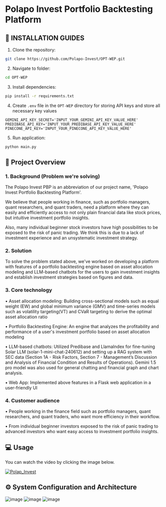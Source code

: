# Polapo Invest Portfolio Backtesting Platform
## 🔑 INSTALLATION GUIDES
1. Clone the repository:
```bash
git clone https://github.com/Polapo-Invest/OPT-WEP.git
```
2. Navigate to folder:
```bash
cd OPT-WEP
```
3. Install dependencies:
```bash
pip install -r requirements.txt
```
4. Create `.env` file in the `OPT-WEP` directory for storing API keys and store all necessary key values
```
GEMINI_API_KEY_SECRET='INPUT_YOUR_GEMINI_API_KEY_VALUE_HERE'
PREDIBASE_API_KEY='INPUT_YOUR_PREDIBASE_API_KEY_VALUE_HERE'
PINECONE_API_KEY='INPUT_YOUR_PINECONE_API_KEY_VALUE_HERE'
```
5. Run application:
```bash
python main.py
```
## 📌 Project Overview
### 1. Background (Problem we're solving)
The Polapo Invest PBP is an abbreviation of our project name, 'Polapo Invest Portfolio Backtesting Platform'.

We believe that people working in finance, such as portfolio managers, quant researchers, and quant traders, need a platform where they can easily and efficiently access to not only plain financial data like stock prices, but intuitive investment portfolio insights.

Also, many individual beginner stock investors have high possibilities to be exposed to the risk of panic trading. We think this is due to a lack of investment experience and an unsystematic investment strategy.

### 2. Solution
To solve the problem stated above, we've worked on developing a platform with features of a portfolio backtesting engine based on asset allocation modeling and LLM-based chatbots for the users to gain investment insights and establish investment strategies based on figures and data.

### 3. Core technology
• Asset allocation modeling: Building cross-sectional models such as equal weight (EW) and global minimum variance (GMV) and time-series models such as volatility targeting(VT) and CVaR targeting to derive the optimal asset allocation ratio

• Portfolio Backtesting Engine: An engine that analyzes the profitability and performance of a user's investment portfolio based on asset allocation modeling

• LLM-based chatbots: Utilized Predibase and LlamaIndex for fine-tuning Solar LLM (solar-1-mini-chat-240612) and setting up a RAG system with SEC data (Section 1A - Risk Factors, Section 7 - Management’s Discussion and Analysis of Financial Condition and Results of Operations). Gemini 1.5 pro model was also used for general chatting and financial graph and chart analysis.

• Web App: Implemented above features in a Flask web application in a user-friendly UI

### 4. Customer audience
• People working in the finance field such as portfolio managers, quant researchers, and quant traders, who want more efficiency in their workflow.

• From individual beginner investors exposed to the risk of panic trading to advanced investors who want easy access to investment portfolio insights.

## 💻 Usage

You can watch the video by clicking the image below.

[<img src="https://i.ibb.co/6XKYp6X/image.png" alt="Polap_Invest"/>](https://youtu.be/CAy_eMLIP4Y)

## ⚙️ System Configuration and Architecture
![image](https://i.ibb.co/LYM1Vds/image.png)
![image](https://i.ibb.co/Rg9DYmQ/image.png)
![image](https://i.ibb.co/g38s0By/image.png)
